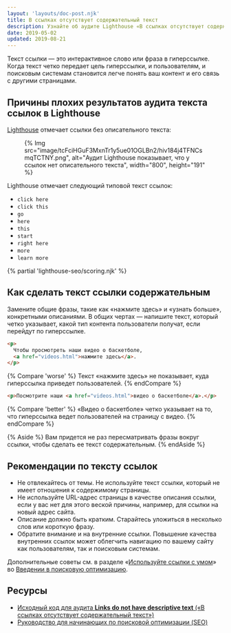 ```yaml
---
layout: 'layouts/doc-post.njk'
title: В ссылках отсутствует содержательный текст
description: Узнайте об аудите Lighthouse «В ссылках отсутствует содержательный текст».
date: 2019-05-02
updated: 2019-08-21
---
```


Текст ссылки — это интерактивное слово или фраза в гиперссылке. Когда текст четко передает цель гиперссылки, и пользователям, и поисковым системам становится легче понять ваш контент и его связь с другими страницами.

## Причины плохих результатов аудита текста ссылок в Lighthouse

[Lighthouse](https://developers.google.com/web/tools/lighthouse/) отмечает ссылки без описательного текста:

<figure>{% Img src="image/tcFciHGuF3MxnTr1y5ue01OGLBn2/hiv184j4TFNCsmqTCTNY.png", alt="Аудит Lighthouse показывает, что у ссылок нет описательного текста", width="800", height="191" %}</figure>

Lighthouse отмечает следующий типовой текст ссылок:

- `click here`
- `click this`
- `go`
- `here`
- `this`
- `start`
- `right here`
- `more`
- `learn more`

{% partial 'lighthouse-seo/scoring.njk' %}

## Как сделать текст ссылки содержательным

Замените общие фразы, такие как «нажмите здесь» и «узнать больше», конкретными описаниями. В общих чертах — напишите текст, который четко указывает, какой тип контента пользователи получат, если перейдут по гиперссылке.

```html
<p>
  Чтобы просмотреть наши видео о баскетболе,
  <a href="videos.html">нажмите здесь</a>.
</p>
```

{% Compare 'worse' %} Текст «нажмите здесь» не показывает, куда гиперссылка приведет пользователей. {% endCompare %}

```html
<p>Посмотрите наши <a href="videos.html">видео о баскетболе</a>.</p>
```

{% Compare 'better' %} «Видео о баскетболе» четко указывает на то, что гиперссылка ведет пользователей на страницу с видео. {% endCompare %}

{% Aside %} Вам придется не раз пересматривать фразы вокруг ссылки, чтобы сделать ее текст содержательным. {% endAside %}

## Рекомендации по тексту ссылок

- Не отвлекайтесь от темы. Не используйте текст ссылки, который не имеет отношения к содержимому страницы.
- Не используйте URL-адрес страницы в качестве описания ссылки, если у вас нет для этого веской причины, например, для ссылки на новый адрес сайта.
- Описание должно быть кратким. Старайтесь уложиться в несколько слов или короткую фразу.
- Обратите внимание и на внутренние ссылки. Повышение качества внутренних ссылок может облегчить навигацию по вашему сайту как пользователям, так и поисковым системам.

Дополнительные советы см. в разделе «[Используйте ссылки с умом](https://support.google.com/webmasters/answer/7451184#uselinkswisely)» во [Введении в поисковую оптимизацию](https://support.google.com/webmasters/answer/7451184).

## Ресурсы

- [Исходный код для аудита **Links do not have descriptive text** («В ссылках отсутствует содержательный текст»)](https://github.com/GoogleChrome/lighthouse/blob/master/lighthouse-core/audits/seo/link-text.js)
- [Руководство для начинающих по поисковой оптимизации (SEO)](https://support.google.com/webmasters/answer/7451184)
